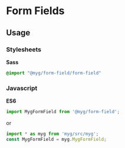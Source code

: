 # Form Fields

## Usage

### Stylesheets

**Sass**

```sass
@import "@myg/form-field/form-field"
```

### Javascript

**ES6**

```js
import MygFormField from '@myg/form-field';
```

or

```js
import * as myg from 'myg/src/myg';
const MygFormField = myg.MygFormField;
```
